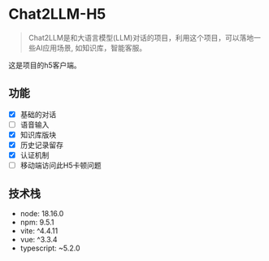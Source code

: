 # Chat2LLM-H5
> Chat2LLM是和大语言模型(LLM)对话的项目，利用这个项目，可以落地一些AI应用场景, 如知识库，智能客服。

这是项目的h5客户端。

## 功能
- [x] 基础的对话
- [ ] 语音输入
- [x] 知识库版块
- [x] 历史记录留存
- [x] 认证机制
- [ ] 移动端访问此H5卡顿问题
## 技术栈
- node: 18.16.0
- npm: 9.5.1
- vite: ^4.4.11
- vue: ^3.3.4
- typescript: ~5.2.0
